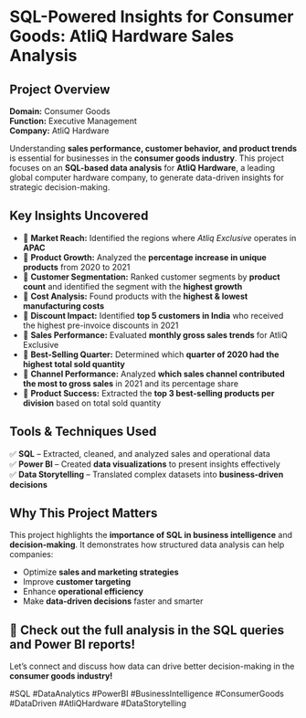 # SQL-Powered Insights for Consumer Goods: AtliQ Hardware Sales Analysis  

## Project Overview  
**Domain:** Consumer Goods  
**Function:** Executive Management  
**Company:** AtliQ Hardware  

Understanding **sales performance, customer behavior, and product trends** is essential for businesses in the **consumer goods industry**. This project focuses on an **SQL-based data analysis** for **AtliQ Hardware**, a leading global computer hardware company, to generate data-driven insights for strategic decision-making.  

## Key Insights Uncovered  
- 📌 **Market Reach:** Identified the regions where *Atliq Exclusive* operates in **APAC**  
- 📌 **Product Growth:** Analyzed the **percentage increase in unique products** from 2020 to 2021  
- 📌 **Customer Segmentation:** Ranked customer segments by **product count** and identified the segment with the **highest growth**  
- 📌 **Cost Analysis:** Found products with the **highest & lowest manufacturing costs**  
- 📌 **Discount Impact:** Identified **top 5 customers in India** who received the highest pre-invoice discounts in 2021  
- 📌 **Sales Performance:** Evaluated **monthly gross sales trends** for AtliQ Exclusive  
- 📌 **Best-Selling Quarter:** Determined which **quarter of 2020 had the highest total sold quantity**  
- 📌 **Channel Performance:** Analyzed **which sales channel contributed the most to gross sales** in 2021 and its percentage share  
- 📌 **Product Success:** Extracted the **top 3 best-selling products per division** based on total sold quantity  

## Tools & Techniques Used  
✅ **SQL** – Extracted, cleaned, and analyzed sales and operational data  
✅ **Power BI** – Created **data visualizations** to present insights effectively  
✅ **Data Storytelling** – Translated complex datasets into **business-driven decisions**  

## Why This Project Matters  
This project highlights the **importance of SQL in business intelligence** and **decision-making**. It demonstrates how structured data analysis can help companies:  
- Optimize **sales and marketing strategies**  
- Improve **customer targeting**  
- Enhance **operational efficiency**  
- Make **data-driven decisions** faster and smarter  

## 🚀 Check out the full analysis in the SQL queries and Power BI reports!  
Let’s connect and discuss how data can drive better decision-making in the **consumer goods industry!**  

#SQL #DataAnalytics #PowerBI #BusinessIntelligence #ConsumerGoods #DataDriven #AtliQHardware #DataStorytelling  

